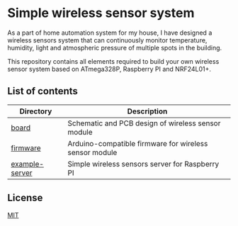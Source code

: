 Simple wireless sensor system
=============================

As a part of home automation system for my house, I have designed a wireless sensors system that can continuously
monitor temperature, humidity, light and atmospheric pressure of multiple spots in the building.

This repository contains all elements required to build your own wireless sensor system based on ATmega328P, 
Raspberry PI and NRF24L01+. 


List of contents
----------------

| Directory                          | Description                                            |
|------------------------------------|--------------------------------------------------------|
| [board](./board)                   | Schematic and PCB design of wireless sensor module     |
| [firmware](./firmware)             | Arduino-compatible firmware for wireless sensor module |
| [example-server](./example-server) | Simple wireless sensors server for Raspberry PI        | 


License
-------

[MIT](./LICENSE)